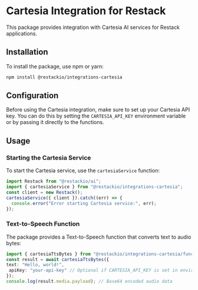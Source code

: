# Cartesia Integration for Restack

This package provides integration with Cartesia AI services for Restack applications.

## Installation

To install the package, use npm or yarn:

```bash
npm install @restackio/integrations-cartesia
```

## Configuration

Before using the Cartesia integration, make sure to set up your Cartesia API key. You can do this by setting the `CARTESIA_API_KEY` environment variable or by passing it directly to the functions.

## Usage

### Starting the Cartesia Service

To start the Cartesia service, use the `cartesiaService` function:

```typescript
import Restack from "@restackio/ai";
import { cartesiaService } from "@restackio/integrations-cartesia";
const client = new Restack();
cartesiaService({ client }).catch((err) => {
  console.error("Error starting Cartesia service:", err);
});
```

### Text-to-Speech Function

The package provides a Text-to-Speech function that converts text to audio bytes:

```typescript
import { cartesiaTtsBytes } from "@restackio/integrations-cartesia/functions";
const result = await cartesiaTtsBytes({
text: "Hello, world!",
 apiKey: "your-api-key" // Optional if CARTESIA_API_KEY is set in environment
});
console.log(result.media.payload); // Base64 encoded audio data
```

